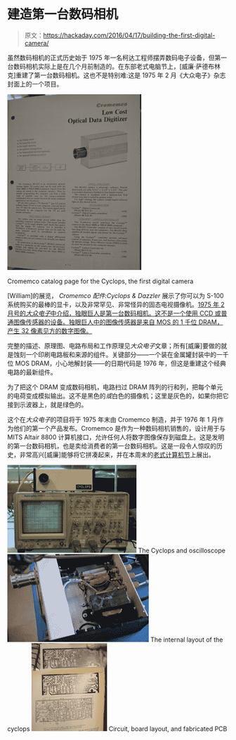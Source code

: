 # 建造第一台数码相机

> 原文：<https://hackaday.com/2016/04/17/building-the-first-digital-camera/>

虽然数码相机的正式历史始于 1975 年一名柯达工程师摆弄数码电子设备，但第一台数码相机实际上是在几个月前制造的。在东部老式电脑节上，[威廉·萨德布林克]重建了第一台数码相机。这也不是特别难:这是 1975 年 2 月《大众电子》杂志封面上的一个项目。

[![Cromemco catalog page for the Cyclops, the first digital camera](img/f8be34e59cdfc47eb77d682416b5e3ee.png)](https://hackaday.com/wp-content/uploads/2016/04/chromecocyclops.jpg)

Cromemco catalog page for the Cyclops, the first digital camera

[William]的展览， *Cromemco 配件:Cyclops & Dazzler* 展示了你可以为 S-100 系统购买的最棒的显卡，以及非常罕见、非常怪异的固态电视摄像机。[1975 年 2 月号的*大众电子*中介绍，独眼巨人是第一台数码相机。这不是一个使用 CCD 或普通图像传感器的设备。独眼巨人中的图像传感器是来自 MOS 的 1 千位 DRAM，产生 32 像素见方的数字图像。](http://www.computinghistory.org.uk/det/2858/Popular-Electronics-February-1975/)

完整的描述、原理图、电路布局和工作原理见*大众电子*文章；所有[威廉]要做的就是蚀刻一个印刷电路板和来源的组件。关键部分——一个装在金属罐封装中的一千位 MOS DRAM，小心地解封装——的日期代码是 1976 年，但这是重建这个经典电路的最新组件。

为了把这个 DRAM 变成数码相机，电路扫过 DRAM 阵列的行和列，把每个单元的电荷变成模拟输出。这不是黑色的*或*白色的摄像机；这里是灰色的，如果你把它接到示波器上，就是绿色的。

这个在*大众电子*的项目将于 1975 年末由 Cromemco 制造，并于 1976 年 1 月作为他们的第一个产品发布。Cromemco 是作为一种数码相机销售的，设计用于与 MITS Altair 8800 计算机接口，允许任何人将数字图像保存到磁盘上。这是发明的第一台数码相机，也是卖给消费者的第一台数码相机。这是一段令人惊叹的历史，非常高兴[威廉]能够将它拼凑起来，并在本周末的[老式计算机节](http://vcfed.org/wp/festivals/vintage-computer-festival-east/)上展出。

 [![The Cyclops and oscilloscope](img/0681069195bd09df7deffa08eebc27a7.png "DSC_0059")](https://i0.wp.com/hackaday.com/wp-content/uploads/2016/04/dsc_0059.jpg?ssl=1) The Cyclops and oscilloscope [![The internal layout of the cyclops](img/e9cd907049e0ca5fbecf2ff64cc90248.png "DSC_0063")](https://i0.wp.com/hackaday.com/wp-content/uploads/2016/04/dsc_0063.jpg?ssl=1) The internal layout of the cyclops [![Circuit, board layout, and fabricated PCB](img/cc5fb8df39708751aa845f4b51ffc8f1.png "DSC_0062")](https://i0.wp.com/hackaday.com/wp-content/uploads/2016/04/dsc_0062.jpg?ssl=1) Circuit, board layout, and fabricated PCB
